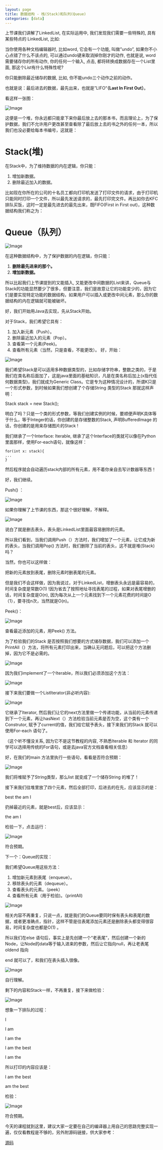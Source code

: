 ```yaml
---
layout: page
title: 数据结构 - 栈(Stack)和队列(Queue)
categories: [data]
---
```

上节课我们讲解了LinkedList, 在实际运用中, 我们发现我们需要一些特殊的, 具有某些特点的 LinkedList, 比如:

当你使用各种文档编辑器时, 比如word, 它会有一个功能, 叫做”undo”, 如果你不小心点错了什么不该点的, 可以通过undo键来取消掉你刚才的动作, 也就是说, word需要储存你的所有动作, 你的任何一个输入, 点击, 都将转换成数据存在一个List里面, 那这个List有什么特殊性呢?

你只能删除最近储存的数据, 比如, 你不能undo三个动作之前的动作。

也就是说：最后进去的数据，最先出来，也就是”LIFO“**（Last In First Out）**。

看这样一张图：

![Image](../images/datastructure-stackqueue/1.jpg)

这便是一个堆，你永远都只能拿下来你最后放上去的那本书，而且理论上，为了保护数据，我们不允许用户更改甚至查看除了最后放上去的书之外的任何一本，所以我们也没必要给每本书编号，这就是：

# Stack(堆)

在Stack中，为了维持数据的内在逻辑，你只能：

1. 增加新数据。
2. 删除最近加入的数据。

比如现在你所在的公司的十名员工都向打印机发送了打印文件的请求，由于打印机只能同时打印一个文件，所以最先发送请求的，最先打印完文件。再比如你去KFC排队买饭，这时一定是最先进去的最先出来，既FIFO(First in First out)，这种数据结构我们称之为：

# Queue（队列）

![Image](../images/datastructure-stackqueue/2.jpg)

在这种数据结构中，为了保护数据的内在逻辑，你只能：

1. **删除最先进来的那个。**
2. **增加新数据。**

所以比起我们上节课提到的又能插入, 又能更改中间数据的List来讲，Queue与Stack的功能显然要少了很多，但要注意，我们是故意让它的功能变少的，因为它们是要实现特定功能的数据结构，如果用户可以插入或更改中间元素，那么你的数据结构的内在逻辑就可能被破坏。

好，我们开始用Java去实现，先从Stack开始。

对于Stack，我们希望它具有：

1. 加入新元素（Push）。
2. 删除最近加入的元素（Pop）。
3. 查看第一个元素(Peek)。
4. 查看所有元素（当然，只是查看，不能更改）。
好，开始：

![Image](../images/datastructure-stackqueue/3.jpg)

我们希望Stack是可以适用多种数据类型的，比如存储字符串，整数之类的，于是我们在类名称后面加了<K>，这是java里面的基础知识，凡是在类名称后加上<X>(x指代任何数据类型)，我们就成为Generic Class。它是专为这种情况设计的，所谓K只是一个形式参数，到时候如果我们想创建了个存储String 类型的Stack 那就这样声明：

Stack<String> stack = new Stack<String>();

明白了吗？<K>只是一个类的形式参数，等我们创建实例的时候，要顺便声明K具体等于什么，等于Integer的话，你创建的是存储整数的Stack, 声明BufferedImage 的话，你创建的是用来存储图片的Stack !

我们继承了一个Interface: Iterable, 继承了这个Interface的类就可以像在Python里面那样，使用For-each语句，就像这样：

```
for(int x: stack){
...
}
```

然后程序就会自动遍历stack内部的所有元素，用不着你亲自去写计数器等东西！

好，我们继续。

Push() ：

![Image](../images/datastructure-stackqueue/4.jpg)

如果你理解了上节课的东西，那这个很好理解，不解释。

![Image](../images/datastructure-stackqueue/5.jpg)

说白了就是删去表头，表头是LinkedList里面最容易删除的元素。

所以我们看到，当我们调用Push（）方法时，我们增加了一个元素，让它成为新的表头，当我们调用Pop() 方法时，我们删除了当前的表头，这不就是堆(Stack)吗？

当然，你也可以这样做：

把新的元素放到表尾，删除元素时删表尾的元素。

但是我们不会这样做，因为我说过，对于LinkedList，增删表头永远是最容易的，时间复杂度是常数O(1) !因为省去了按照地址寻找表尾的过程，如果对表尾增删的话，时间复杂度是O(n), 因为每次从上一个元素找到下一个元素花费的时间是O（1），要寻找n次，当然就是O(n)。

Peek()：

![Image](../images/datastructure-stackqueue/6.jpg)

查看最近添加的元素，用Peek() 方法。

为了检验我们的Stack 是否按照我们想要的方式储存数据，我们可以添加一个PrintAll（）方法，将所有元素打印出来，当确认无问题后，可以把这个方法删掉，因为它不是必需的。

![Image](../images/datastructure-stackqueue/7.jpg)

因为我们implement了一个Iterable，所以我们必须添加这个方法：

![Image](../images/datastructure-stackqueue/8.jpg)

接下来我们要做一个ListIterator(非必听内容):

![Image](../images/datastructure-stackqueue/9.jpg)

它继承了Iterator, 然后我们让它的next方法里做一个传递功能，从当前的元素传递到下一个元素，再让hasNext（）方法检验当前元素是否为空，这个类有一个Construtor, 赋予了current的值，我们给它赋予表头，接下来我们的Stack 就可以使用For-each 语句了。

（这个听不懂没关系, 因为它不是这节教程的内容, 不熟悉Iterable 和 Iterator 的同学可以选择用传统的For语句，或是去java官方文档查看相关信息）

好，在我们的main 方法里执行一些语句，看看是否符合预期：

![Image](../images/datastructure-stackqueue/10.jpg)

我们将堆赋予了String类型，那么list 就变成了一个储存String 的堆了！

接下来我们往堆里放了四个元素，然后全部打印，后进去的在先，应该显示的是：

best the am I

扔掉最近的元素，就是best后，应该显示：

the am I

检验一下，点击运行：

![Image](../images/datastructure-stackqueue/11.jpg)

符合预期。

下一个：Queue的实现：

我们希望Queue用这些方法：

1. 增加新元素到表尾（enqueue）。
2. 移除表头的元素（dequeue）。
3. 查看表头的元素。（peek）
4. 查看所有元素（用于检验)。（printAll)

![Image](../images/datastructure-stackqueue/12.jpg)

相关内容不再重复，只说一点，就是我们的Queue要同时保有表头和表尾的数据，或者更准确点，指针，这样不管是往表尾添加元素还是删除表头都变得很容易，时间复杂度也都是O(1) 。

所以我们在else 语句后，事实上是先创建一个“老表尾”，然后创建一个新的Node，让Node的data等于输入进来的参数，然后让它指向null，再让老表尾 oldend 指向

end 就可以了，和我们在表头插入很像。

![Image](../images/datastructure-stackqueue/13.jpg)

自行理解。

剩下的内容和Stack一样，不再重复，接下来做检验：

![Image](../images/datastructure-stackqueue/14.jpg)

想象一下排队的过程：

I

I am

I am the

I am the best

I am the

所以打印的内容应该是：

I am the best

am the best

检验：

![Image](../images/datastructure-stackqueue/15.jpg)

符合预期。

今天的课程就到这里，建议大家一定要在自己的编译器上用自己的思路完整实现一遍，仅仅看教程是不够的，另外附源码链接，供大家参考：

[源码](https://pan.baidu.com/s/1AKcS9AvsydICgCXWcOaITA)
​